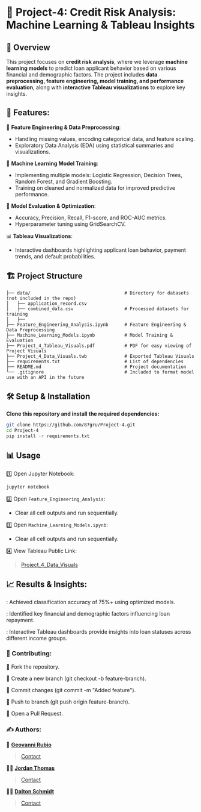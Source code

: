 # 📌 Project-4: Credit Risk Analysis: Machine Learning & Tableau Insights

## 📖 Overview
This project focuses on **credit risk analysis**, where we leverage **machine learning models** to predict loan applicant behavior based on various financial and demographic factors. The project includes **data preprocessing, feature engineering, model training, and performance evaluation**, along with **interactive Tableau visualizations** to explore key insights.

## 🚀 Features:

🔄 **Feature Engineering & Data Preprocessing**:

  - Handling missing values, encoding categorical data, and feature scaling.
  - Exploratory Data Analysis (EDA) using statistical summaries and visualizations.

🤖 **Machine Learning Model Training**:

  - Implementing multiple models: Logistic Regression, Decision Trees, Random Forest, and Gradient Boosting.
  - Training on cleaned and normalized data for improved predictive performance.

🎯 **Model Evaluation & Optimization**:

  - Accuracy, Precision, Recall, F1-score, and ROC-AUC metrics.
  - Hyperparameter tuning using GridSearchCV.

📊 **Tableau Visualizations**:

  - Interactive dashboards highlighting applicant loan behavior, payment trends, and default probabilities.

## 🏗️ Project Structure
```
├── data/                                   # Directory for datasets (not included in the repo)
│   ├── application_record.csv
│   ├── combined_data.csv                   # Processed datasets for training
│   ├──
├── Feature_Engineering_Analysis.ipynb      # Feature Engineering & Data Preprocessing
├── Machine_Learning_Models.ipynb           # Model Training & Evaluation
├── Project_4_Tableau_Visuals.pdf           # PDF for easy viewing of Project Visuals
├── Project_4_Data_Visuals.twb              # Exported Tableau Visuals
├── requirements.txt                        # List of dependencies
├── README.md                               # Project documentation
└── .gitignore                              # Included to format model use with an API in the future
```

## 🛠 Setup & Installation

**Clone this repository and install the required dependencies:**

```bash
git clone https://github.com/87gru/Project-4.git
cd Project-4
pip install -r requirements.txt
```

## 📊 Usage

1️⃣ Open Jupyter Notebook:
```bash
jupyter notebook
```

2️⃣ Open `Feature_Engineering_Analysis`:

- Clear all cell outputs and run sequentially.

3️⃣ Open `Machine_Learning_Models.ipynb`:

- Clear all cell outputs and run sequentially.

4️⃣ View Tableau Public Link:

> [Project_4_Data_Visuals](https://public.tableau.com/app/profile/jordan.thomas3173/viz/Book1_17417429276540/Story1)

## 📈 Results & Insights:

: Achieved classification accuracy of 75%+ using optimized models.

: Identified key financial and demographic factors influencing loan repayment.

: Interactive Tableau dashboards provide insights into loan statuses across different income groups.

### 🤝 Contributing:

📍 Fork the repository.

📍 Create a new branch (git checkout -b feature-branch).

📍 Commit changes (git commit -m "Added feature").

📍 Push to branch (git push origin feature-branch).

📍 Open a Pull Request.

### ✍️ Authors:

🤹 **[Geovanni Rubio](https://github.com/87gru)**

> [Contact](geo.rubio87@gmail.com)

🧑‍🦱 **[Jordan Thomas](https://github.com/Jrdthomas1)**

> [Contact](jcthomas1028@gmail.com)

🧑‍🦲 **[Dalton Schmidt](https://github.com/Sharkb8t)**

> [Contact](daltonaschmidt@gmail.com)
